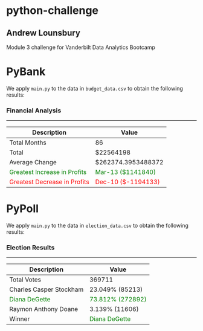 # python-challenge
## Andrew Lounsbury
Module 3 challenge for Vanderbilt Data Analytics Bootcamp
# PyBank
We apply `main.py` to the data in `budget_data.csv` to obtain the following results: 
### Financial Analysis
---------------------
| Description | Value |
|-------------|----|
|Total Months | 86 |
| Total       | $22564198 | 
|Average Change | \$262374.3953488372
|<span style="color:green"> Greatest Increase in Profits </span> | <span style="color:green"/> Mar-13 (\$1141840) </span>
|<span style="color:red"> Greatest Decrease in Profits </span>| <span style="color:red"> Dec-10 (\$-1194133) </span>
# PyPoll
We apply `main.py` to the data in `election_data.csv` to obtain the following results: 
### Election Results
--------------------------
| Description | Value |
|-------------|----|
|Total Votes| 369711
|Charles Casper Stockham| 23.049% (85213)
|<span style="color:green">Diana DeGette</span>| <span style="color:green">73.812% (272892) </span>
|Raymon Anthony Doane| 3.139% (11606)
|Winner| <span style="color:green">Diana DeGette </span>